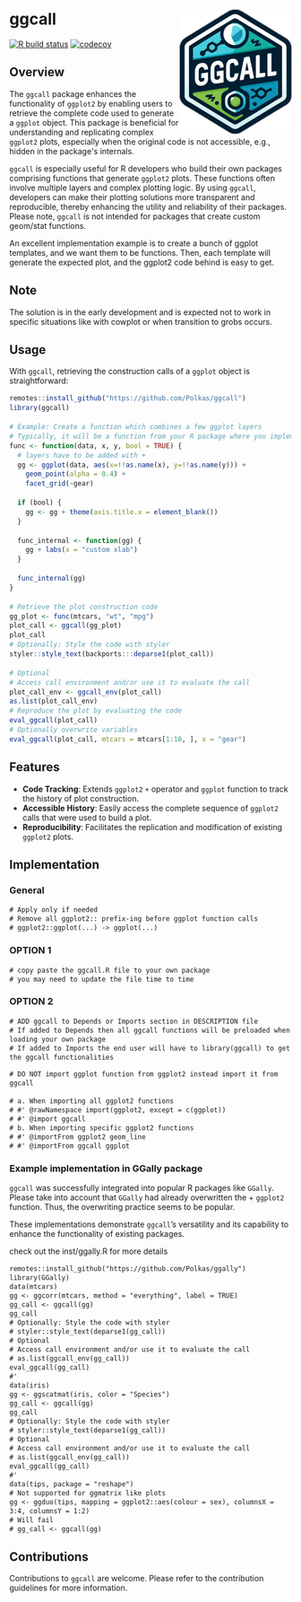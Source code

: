 # ggcall <a href='https://github.com/polkas/ggcall'><img src='man/figures/ggcall_logo.png' align="right" width="200px" /></a>
[![R build status](https://github.com/polkas/ggcall/workflows/R/badge.svg)](https://github.com/polkas/ggcall/actions)
[![codecov](https://codecov.io/gh/Polkas/ggcall/branch/main/graph/badge.svg)](https://app.codecov.io/gh/Polkas/ggcall)

## Overview

The `ggcall` package enhances the functionality of `ggplot2` by enabling users to retrieve the complete code used to generate a `ggplot` object. This package is beneficial for understanding and replicating complex `ggplot2` plots, especially when the original code is not accessible, e.g., hidden in the package's internals.

`ggcall` is especially useful for R developers who build their own packages comprising functions that generate `ggplot2` plots. These functions often involve multiple layers and complex plotting logic. By using `ggcall`, developers can make their plotting solutions more transparent and reproducible, thereby enhancing the utility and reliability of their packages. Please note, `ggcall` is not intended for packages that create custom geom/stat functions.

An excellent implementation example is to create a bunch of ggplot templates, and we want them to be functions.
Then, each template will generate the expected plot, and the ggplot2 code behind is easy to get.

## Note

The solution is in the early development and is expected not to work in specific situations like with cowplot or when transition to grobs occurs.

## Usage

With `ggcall`, retrieving the construction calls of a `ggplot` object is straightforward:

```r
remotes::install_github("https://github.com/Polkas/ggcall")
library(ggcall)

# Example: Create a function which combines a few ggplot layers
# Typically, it will be a function from your R package where you implemented ggcall
func <- function(data, x, y, bool = TRUE) {
  # layers have to be added with +
  gg <- ggplot(data, aes(x=!!as.name(x), y=!!as.name(y))) +
    geom_point(alpha = 0.4) +
    facet_grid(~gear)
    
  if (bool) {
    gg <- gg + theme(axis.title.x = element_blank())
  }

  func_internal <- function(gg) {
    gg + labs(x = "custom xlab")
  }

  func_internal(gg)
}

# Retrieve the plot construction code
gg_plot <- func(mtcars, "wt", "mpg")
plot_call <- ggcall(gg_plot)
plot_call
# Optionally: Style the code with styler
styler::style_text(backports:::deparse1(plot_call))

# Optional
# Access call environment and/or use it to evaluate the call
plot_call_env <- ggcall_env(plot_call)
as.list(plot_call_env)
# Reproduce the plot by evaluating the code
eval_ggcall(plot_call)
# Optionally overwrite variables
eval_ggcall(plot_call, mtcars = mtcars[1:10, ], x = "gear")
```

## Features

- **Code Tracking**: Extends `ggplot2` `+` operator and `ggplot` function to track the history of plot construction.
- **Accessible History**: Easily access the complete sequence of `ggplot2` calls that were used to build a plot.
- **Reproducibility**: Facilitates the replication and modification of existing `ggplot2` plots.

## Implementation

### General

```
# Apply only if needed
# Remove all ggplot2:: prefix-ing before ggplot function calls
# ggplot2::ggplot(...) -> ggplot(...)
```

### OPTION 1

```
# copy paste the ggcall.R file to your own package
# you may need to update the file time to time
```

### OPTION 2

```
# ADD ggcall to Depends or Imports section in DESCRIPTION file
# If added to Depends then all ggcall functions will be preloaded when loading your own package
# If added to Imports the end user will have to library(ggcall) to get the ggcall functionalities
```

```
# DO NOT import ggplot function from ggplot2 instead import it from ggcall

# a. When importing all ggplot2 functions
# #' @rawNamespace import(ggplot2, except = c(ggplot))
# #' @import ggcall
# b. When importing specific ggplot2 functions
# #' @importFrom ggplot2 geom_line
# #' @importFrom ggcall ggplot
```

### Example implementation in GGally package

`ggcall` was successfully integrated into popular R packages like `GGally`. Please take into account that `GGally` had already overwritten the + `ggplot2` function. Thus, the overwriting practice seems to be popular.

These implementations demonstrate `ggcall`’s versatility and its capability to enhance the functionality of existing packages.

check out the inst/ggally.R for more details

```
remotes::install_github("https://github.com/Polkas/ggally")
library(GGally)
data(mtcars)
gg <- ggcorr(mtcars, method = "everything", label = TRUE)
gg_call <- ggcall(gg)
gg_call
# Optionally: Style the code with styler
# styler::style_text(deparse1(gg_call))
# Optional
# Access call environment and/or use it to evaluate the call
# as.list(ggcall_env(gg_call))
eval_ggcall(gg_call)
#'
data(iris)
gg <- ggscatmat(iris, color = "Species")
gg_call <- ggcall(gg)
gg_call
# Optionally: Style the code with styler
# styler::style_text(deparse1(gg_call))
# Optional
# Access call environment and/or use it to evaluate the call
# as.list(ggcall_env(gg_call))
eval_ggcall(gg_call)
#'
data(tips, package = "reshape")
# Not supported for ggmatrix like plots
gg <- ggduo(tips, mapping = ggplot2::aes(colour = sex), columnsX = 3:4, columnsY = 1:2)
# Will fail
# gg_call <- ggcall(gg)
```

## Contributions

Contributions to `ggcall` are welcome. Please refer to the contribution guidelines for more information.
